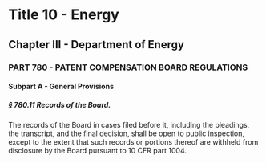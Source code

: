 
# Title 10 - Energy
## Chapter III - Department of Energy
### PART 780 - PATENT COMPENSATION BOARD REGULATIONS
#### Subpart A - General Provisions
##### § 780.11 Records of the Board.

The records of the Board in cases filed before it, including the pleadings, the transcript, and the final decision, shall be open to public inspection, except to the extent that such records or portions thereof are withheld from disclosure by the Board pursuant to 10 CFR part 1004.
